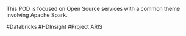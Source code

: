 This POD is focused on Open Source services with a common theme involving Apache Spark.

#Databricks
#HDInsight
#Project ARIS